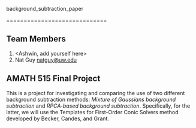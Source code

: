 background_subtraction_paper

=============================

## Team Members

1. <Ashwin, add yourself here> 
2. Nat Guy <natguy@uw.edu>

## AMATH 515 Final Project

This is a project for investigating and comparing the use of two different background subtraction methods: *Mixture of Gaussians background subtraction* and *RPCA-based background subtraction*. Specifically, for the latter, we will use the Templates for First-Order Conic Solvers method developed by Becker, Candes, and Grant.
